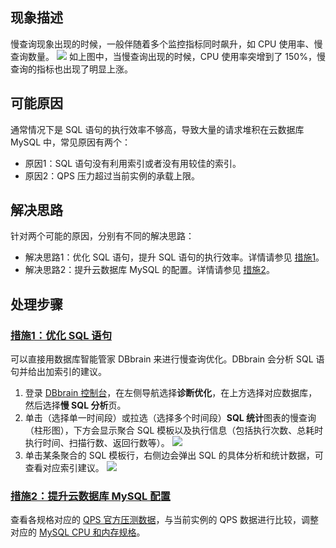## 现象描述
慢查询现象出现的时候，一般伴随着多个监控指标同时飙升，如 CPU 使用率、慢查询数量。
![](https://main.qcloudimg.com/raw/21ce49b9125c2becbc9e2fe9c8aae4c2.png)
如上图中，当慢查询出现的时候，CPU 使用率突增到了 150%，慢查询的指标也出现了明显上涨。

## 可能原因
通常情况下是 SQL 语句的执行效率不够高，导致大量的请求堆积在云数据库 MySQL 中，常见原因有两个：
- [](id:yy1)原因1：SQL 语句没有利用索引或者没有用较佳的索引。
- [](id:yy2)原因2：QPS 压力超过当前实例的承载上限。

## 解决思路
针对两个可能的原因，分别有不同的解决思路：
- 解决思路1：优化 SQL 语句，提升 SQL 语句的执行效率。详情请参见 [措施1](#cs1)。
- 解决思路2：提升云数据库 MySQL 的配置。详情请参见 [措施2](#cs2)。

## 处理步骤
### [措施1：优化 SQL 语句](id:cs1)
可以直接用数据库智能管家 DBbrain 来进行慢查询优化。DBbrain 会分析 SQL 语句并给出加索引的建议。
1. 登录 [DBbrain 控制台](https://console.cloud.tencent.com/dbbrain/performance/analysis)，在左侧导航选择**诊断优化**，在上方选择对应数据库，然后选择**慢 SQL 分析**页。
2. 单击（选择单一时间段）或拉选（选择多个时间段）**SQL 统计**图表的慢查询（柱形图），下方会显示聚合 SQL 模板以及执行信息（包括执行次数、总耗时执行时间、扫描行数、返回行数等）。
![](https://main.qcloudimg.com/raw/dfce7ffad362522c7002ec33628bf530.png)
3. 单击某条聚合的 SQL 模板行，右侧边会弹出 SQL 的具体分析和统计数据，可查看对应索引建议。
![](https://qcloudimg.tencent-cloud.cn/raw/ed198353fd0573150ee284b02f85f6b8.png)

### [措施2：提升云数据库 MySQL 配置](id:cs2)
查看各规格对应的 [QPS 官方压测数据](https://cloud.tencent.com/document/product/236/8842#.3Ca-id.3D.22document_test_result.22.3E.E6.B5.8B.E8.AF.95.E7.BB.93.E6.9E.9C.3C.2Fa.3E)，与当前实例的 QPS 数据进行比较，调整对应的 [MySQL CPU 和内存规格](https://cloud.tencent.com/document/product/236/19707)。
